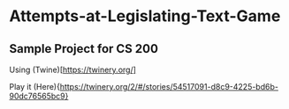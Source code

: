 # Attempts-at-Legislating-Text-Game

## Sample Project for CS 200

Using (Twine)[https://twinery.org/]

Play it (Here){https://twinery.org/2/#/stories/54517091-d8c9-4225-bd6b-90dc76565bc9}
